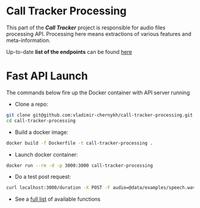 # Call Tracker Processing

This part of the ***Call Tracker*** project is responsible for audio files processing API. Processing here means extractions of various features and meta-information.

Up-to-date **list of the endpoints** can be found [here](code/endpoints/README.md)

# Fast API Launch

The commands below fire up the Docker container with API server running

* Clone a repo:
```sh
git clone git@github.com:vladimir-chernykh/call-tracker-processing.git
cd call-tracker-processing
```
* Build a docker image:
```sh
docker build -f Dockerfile -t call-tracker-processing .
```
* Launch docker container:
```sh
docker run --rm -d -p 3000:3000 call-tracker-processing
```
* Do a test post request:
```sh
curl localhost:3000/duration -X POST -F audio=@data/examples/speech.wav
```
* See a [full list](code/endpoints/README.md) of available functions
